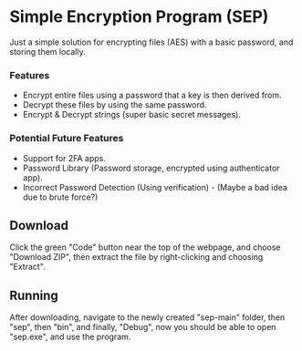 # Simple Encryption Program (SEP)

Just a simple solution for encrypting files (AES) with a basic password, and storing them locally.

### Features

* Encrypt entire files using a password that a key is then derived from.
* Decrypt these files by using the same password.
* Encrypt & Decrypt strings (super basic secret messages).

### Potential Future Features

* Support for 2FA apps.
* Password Library (Password storage, encrypted using authenticator app).
* Incorrect Password Detection (Using verification) - (Maybe a bad idea due to brute force?)

## Download

Click the green "Code" button near the top of the webpage, and choose "Download ZIP", then extract the file by right-clicking and choosing "Extract".

## Running

After downloading, navigate to the newly created "sep-main" folder, then "sep", then "bin", and finally, "Debug", now you should be able to open "sep.exe", and use the program.
